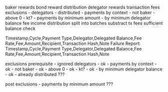 baker rewards
bond reward distribution
delegator rewards
transaction fees
exclusions
	- delegators
	- distributed
	- payments by context
    	- not baker
    	- above 0
    	- kt?
	- payments by minimum amount
	- by minimum delegator balance
fee income distribution
split into batches
substract tx fees
sufficient balance check

Timestamp,Cycle,Payment Type,Delegator,Delegated Balance,Fee Rate,Fee,Amount,Recipient,Transaction Hash,Note
Failure Report: 
Timestamp,Cycle,Payment Type,Delegator,Delegated Balance,Fee Rate,Fee,Amount,Recipient,Transaction Hash,Note


exclusions
prerequisite
	- ignored delegators - ok
	- payments by context - ok
    	- not baker - ok
    	- above 0 - ok
    	- kt? - ok
	- by minimum delegator balance - ok
	- already distributed ???

post exclusions
	- payments by minimum amount ???